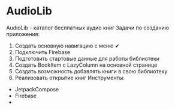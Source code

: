# AudioLib
AudioLib - каталог беслпатных аудио книг
Задачи по созданию приложения:
1. Создать основную навигацию с меню ✔
2. Подключить Firebase 
3. Подготовить стартовые данные для работы библиотеки
4. Создать BookItem с LazyColumn на основной странице
5. Создать возможность добавлять книги в свою библиотеку
6. Реализовать открытие книг
Инструменты:
- JetpackCompose
- Firebase
- 
